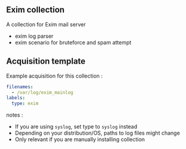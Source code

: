 ## Exim collection

A collection for Exim mail server
 * exim log parser
 * exim scenario for bruteforce and spam attempt


## Acquisition template

Example acquisition for this collection :

```yaml
filenames:
  - /var/log/exim_mainlog
labels:
  type: exim
```


notes :
 -  If you are using `syslog`, set type to `syslog` instead
 -  Depending on your distribution/OS, paths to log files might change
 -  Only relevant if you are manually installing collection
